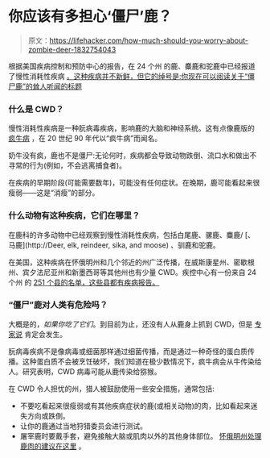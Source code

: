 # 你应该有多担心‘僵尸’鹿？

> 原文：<https://lifehacker.com/how-much-should-you-worry-about-zombie-deer-1832754043>

根据美国疾病控制和预防中心的报告，在 24 个州 的鹿、麋鹿和驼鹿中已经报道了慢性消耗性疾病 [。这种疾病并不新鲜，但它的绰号是:你现在可以阅读关于“僵尸鹿”的耸人听闻的标题](https://www.cdc.gov/prions/cwd/occurrence.html)



### 什么是 CWD？

慢性消耗性疾病是一种朊病毒疾病，影响鹿的大脑和神经系统。这有点像鹿版的 [疯牛病](https://www.cdc.gov/prions/bse/index.html) ，在 20 世纪 90 年代以“疯牛病”而闻名。

奶牛没有疯，鹿也不是僵尸:无论何时，疾病都会导致动物跌倒、流口水和做出不寻常的行为(例如，不会逃离捕食者)。

在疾病的早期阶段(可能需要数年)，可能没有任何症状。在晚期，鹿可能看起来很瘦弱——这是“消瘦”的部分。

### 什么动物有这种疾病，它们在哪里？

在鹿科的许多动物中已经观察到慢性消耗性疾病，包括白尾鹿、骡鹿、麋鹿/ [、马鹿](http://Deer, elk, reindeer, sika, and moose) 、驯鹿和驼鹿。

在美国，这种疾病在怀俄明州和几个邻近的州广泛传播，在威斯康星州、密歇根州、宾夕法尼亚州和新墨西哥等其他州也有少量 CWD。疾控中心有一份来自 24 个州 的 [251 个县的名单，这些县都有疾病报告。](https://www.cdc.gov/prions/cwd/occurrence.html)

### “僵尸”鹿对人类有危险吗？

大概是的，*如果你吃了它们*。到目前为止，还没有人从鹿身上抓到 CWD，但是 [专家说](https://www.twincities.com/2019/02/07/experts-yes-chronic-wasting-disease-in-deer-is-a-public-health-issue-for-people/) 肯定会发生。

朊病毒疾病不是像病毒或细菌那样通过细菌传播，而是通过一种奇怪的蛋白质传播。这种蛋白质不会被烹饪破坏，我们知道在极少数情况下，疯牛病会从牛传染给人。研究表明，CWD 病毒可能从鹿传染给猕猴。

在 CWD 令人担忧的州，猎人被鼓励使用一些安全措施，通常包括:

*   不要吃看起来很瘦弱或有其他疾病症状的鹿(或相关动物)的肉，比如看起来迷失方向或跌倒。
*   让你的鹿通过当地狩猎委员会进行测试。
*   屠宰鹿时要戴手套，避免接触大脑或肌肉以外的其他身体部位。 [怀俄明州处理鹿肉的建议在这里](https://wgfd.wyo.gov/Wildlife-in-Wyoming/More-Wildlife/Wildlife-Disease/CWD-in-Wyoming-Wildlife/Carcass-Disposal/CWD-Handling-Precautions) 。